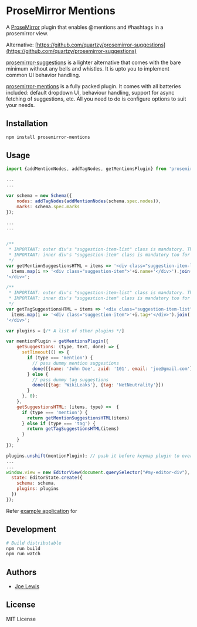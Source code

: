 # ProseMirror Mentions

A [ProseMirror](https://prosemirror.net/) plugin that enables @mentions and #hashtags in a prosemirror view.

Alternative: [https://github.com/quartzy/prosemirror-suggestions](https://github.com/quartzy/prosemirror-suggestions)

[prosemirror-suggestions](https://github.com/quartzy/prosemirror-suggestions) is a lighter alternative that comes with the bare minimum without any bells and whistles. It is upto you to implement common UI behavior handling.

[prosemirror-mentions](https://github.com/joelewis/prosemirror-mentions) is a fully packed plugin. It comes with all batteries included: default dropdown UI, behaviour handling, support for async fetching of suggestions, etc. All you need to do is configure options to suit your needs.

## Installation

```bash
npm install prosemirror-mentions
```

## Usage

```js
import {addMentionNodes, addTagNodes, getMentionsPlugin} from 'prosemirror-mentions'

...
...

var schema = new Schema({
    nodes: addTagNodes(addMentionNodes(schema.spec.nodes)),
    marks: schema.spec.marks
});

...
...


/**
 * IMPORTANT: outer div's "suggestion-item-list" class is mandatory. The plugin uses this class for querying.
 * IMPORTANT: inner div's "suggestion-item" class is mandatory too for the same reasons
 */
var getMentionSuggestionsHTML = items => '<div class="suggestion-item-list">'+
  items.map(i => '<div class="suggestion-item">'+i.name+'</div>').join('')+
'</div>';

/**
 * IMPORTANT: outer div's "suggestion-item-list" class is mandatory. The plugin uses this class for querying.
 * IMPORTANT: inner div's "suggestion-item" class is mandatory too for the same reasons
 */
var getTagSuggestionsHTML = items => '<div class="suggestion-item-list">'+
  items.map(i => '<div class="suggestion-item">'+i.tag+'</div>').join('')+
'</div>';

var plugins = [/* A list of other plugins */]

var mentionPlugin = getMentionsPlugin({
    getSuggestions: (type, text, done) => {
      setTimeout(() => {
        if (type === 'mention') {
          // pass dummy mention suggestions
          done([{name: 'John Doe', zuid: '101', email: 'joe@gmail.com'}, {name: 'Joe Lewis', zuid: '102', email: 'lewis@gmail.com'}])
        } else {
          // pass dummy tag suggestions
          done([{tag: 'WikiLeaks'}, {tag: 'NetNeutrality'}])
        }
      }, 0);
    },
    getSuggestionsHTML: (items, type) =>  {
      if (type === 'mention') {
        return getMentionSuggestionsHTML(items)
      } else if (type === 'tag') {
        return getTagSuggestionsHTML(items)
      }
    }
});

plugins.unshift(mentionPlugin); // push it before keymap plugin to override keydown handlers
...
...
window.view = new EditorView(document.querySelector("#my-editor-div"), {
  state: EditorState.create({
    schema: schema,
    plugins: plugins
  })
});
```

Refer [example application](https://github.com/joelewis/prosemirror-mentions/tree/master/example) for 

## Development

```bash
# Build distributable
npm run build
npm run watch
```

## Authors
- [Joe Lewis](https://github.com/joelewis)

## License

MIT License